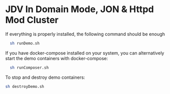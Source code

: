 JDV In Domain Mode, JON & Httpd Mod Cluster
=======

   If everything is properly installed, the following command should be enough

```bash
  sh runDemo.sh
```
   If you have docker-compose installed on your system, you can alternatively start the demo containers with docker-compose:

```bash
  sh runComposer.sh
```

   To stop and destroy demo containers:
```bash
sh destroyDemo.sh
```
